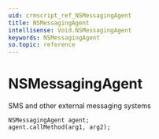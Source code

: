 ```yaml
---
uid: crmscript_ref_NSMessagingAgent
title: NSMessagingAgent
intellisense: Void.NSMessagingAgent
keywords: NSMessagingAgent
so.topic: reference
---
```


# NSMessagingAgent

SMS and other external messaging systems

```crmscript
NSMessagingAgent agent;
agent.callMethod(arg1, arg2);
```
